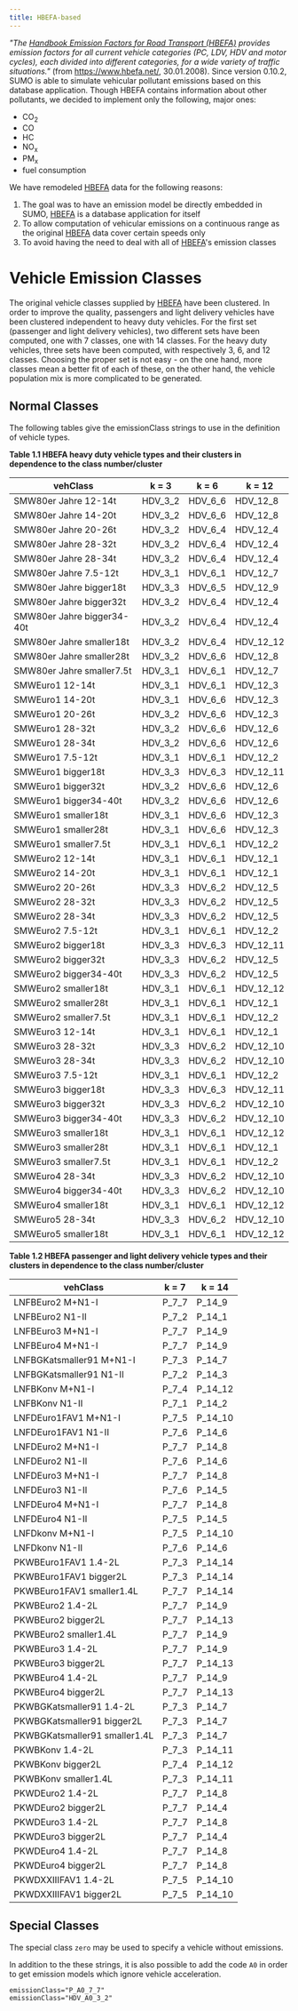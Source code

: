 ```yaml
---
title: HBEFA-based
---
```


*"The [Handbook Emission Factors for Road Transport
(HBEFA)](https://www.hbefa.net/) provides emission factors for all
current vehicle categories (PC, LDV, HDV and motor cycles), each divided
into different categories, for a wide variety of traffic situations."*
(from <https://www.hbefa.net/>, 30.01.2008). Since version 0.10.2, SUMO
is able to simulate vehicular pollutant emissions based on this database
application. Though HBEFA contains information about other pollutants,
we decided to implement only the following, major ones:

- CO<sub>2</sub>
- CO
- HC
- NO<sub>x</sub>
- PM<sub>x</sub>
- fuel consumption

We have remodeled [HBEFA](https://www.hbefa.net/) data for the following
reasons:

1.  The goal was to have an emission model be directly embedded in SUMO,
    [HBEFA](https://www.hbefa.net/) is a database application for itself
2.  To allow computation of vehicular emissions on a continuous range as
    the original [HBEFA](https://www.hbefa.net/) data cover certain
    speeds only
3.  To avoid having the need to deal with all of
    [HBEFA](https://www.hbefa.net/)'s emission classes

# Vehicle Emission Classes

The original vehicle classes supplied by [HBEFA](https://www.hbefa.net/)
have been clustered. In order to improve the quality, passengers and
light delivery vehicles have been clustered independent to heavy duty
vehicles. For the first set (passenger and light delivery vehicles), two
different sets have been computed, one with 7 classes, one with 14
classes. For the heavy duty vehicles, three sets have been computed,
with respectively 3, 6, and 12 classes. Choosing the proper set is not
easy - on the one hand, more classes mean a better fit of each of these,
on the other hand, the vehicle population mix is more complicated to be
generated.

## Normal Classes

The following tables give the emissionClass strings to use in the
definition of vehicle types.

**Table 1.1 HBEFA heavy duty vehicle types and their clusters in
dependence to the class number/cluster**

| vehClass                   | k = 3     | k = 6     | k = 12      |
| -------------------------- | --------- | --------- | ----------- |
| SMW80er Jahre 12-14t       | HDV_3_2 | HDV_6_6 | HDV_12_8  |
| SMW80er Jahre 14-20t       | HDV_3_2 | HDV_6_6 | HDV_12_8  |
| SMW80er Jahre 20-26t       | HDV_3_2 | HDV_6_4 | HDV_12_4  |
| SMW80er Jahre 28-32t       | HDV_3_2 | HDV_6_4 | HDV_12_4  |
| SMW80er Jahre 28-34t       | HDV_3_2 | HDV_6_4 | HDV_12_4  |
| SMW80er Jahre 7.5-12t      | HDV_3_1 | HDV_6_1 | HDV_12_7  |
| SMW80er Jahre bigger18t    | HDV_3_3 | HDV_6_5 | HDV_12_9  |
| SMW80er Jahre bigger32t    | HDV_3_2 | HDV_6_4 | HDV_12_4  |
| SMW80er Jahre bigger34-40t | HDV_3_2 | HDV_6_4 | HDV_12_4  |
| SMW80er Jahre smaller18t   | HDV_3_2 | HDV_6_4 | HDV_12_12 |
| SMW80er Jahre smaller28t   | HDV_3_2 | HDV_6_6 | HDV_12_8  |
| SMW80er Jahre smaller7.5t  | HDV_3_1 | HDV_6_1 | HDV_12_7  |
| SMWEuro1 12-14t            | HDV_3_1 | HDV_6_1 | HDV_12_3  |
| SMWEuro1 14-20t            | HDV_3_1 | HDV_6_6 | HDV_12_3  |
| SMWEuro1 20-26t            | HDV_3_2 | HDV_6_6 | HDV_12_3  |
| SMWEuro1 28-32t            | HDV_3_2 | HDV_6_6 | HDV_12_6  |
| SMWEuro1 28-34t            | HDV_3_2 | HDV_6_6 | HDV_12_6  |
| SMWEuro1 7.5-12t           | HDV_3_1 | HDV_6_1 | HDV_12_2  |
| SMWEuro1 bigger18t         | HDV_3_3 | HDV_6_3 | HDV_12_11 |
| SMWEuro1 bigger32t         | HDV_3_2 | HDV_6_6 | HDV_12_6  |
| SMWEuro1 bigger34-40t      | HDV_3_2 | HDV_6_6 | HDV_12_6  |
| SMWEuro1 smaller18t        | HDV_3_1 | HDV_6_6 | HDV_12_3  |
| SMWEuro1 smaller28t        | HDV_3_1 | HDV_6_6 | HDV_12_3  |
| SMWEuro1 smaller7.5t       | HDV_3_1 | HDV_6_1 | HDV_12_2  |
| SMWEuro2 12-14t            | HDV_3_1 | HDV_6_1 | HDV_12_1  |
| SMWEuro2 14-20t            | HDV_3_1 | HDV_6_1 | HDV_12_1  |
| SMWEuro2 20-26t            | HDV_3_3 | HDV_6_2 | HDV_12_5  |
| SMWEuro2 28-32t            | HDV_3_3 | HDV_6_2 | HDV_12_5  |
| SMWEuro2 28-34t            | HDV_3_3 | HDV_6_2 | HDV_12_5  |
| SMWEuro2 7.5-12t           | HDV_3_1 | HDV_6_1 | HDV_12_2  |
| SMWEuro2 bigger18t         | HDV_3_3 | HDV_6_3 | HDV_12_11 |
| SMWEuro2 bigger32t         | HDV_3_3 | HDV_6_2 | HDV_12_5  |
| SMWEuro2 bigger34-40t      | HDV_3_3 | HDV_6_2 | HDV_12_5  |
| SMWEuro2 smaller18t        | HDV_3_1 | HDV_6_1 | HDV_12_12 |
| SMWEuro2 smaller28t        | HDV_3_1 | HDV_6_1 | HDV_12_1  |
| SMWEuro2 smaller7.5t       | HDV_3_1 | HDV_6_1 | HDV_12_2  |
| SMWEuro3 12-14t            | HDV_3_1 | HDV_6_1 | HDV_12_1  |
| SMWEuro3 28-32t            | HDV_3_3 | HDV_6_2 | HDV_12_10 |
| SMWEuro3 28-34t            | HDV_3_3 | HDV_6_2 | HDV_12_10 |
| SMWEuro3 7.5-12t           | HDV_3_1 | HDV_6_1 | HDV_12_2  |
| SMWEuro3 bigger18t         | HDV_3_3 | HDV_6_3 | HDV_12_11 |
| SMWEuro3 bigger32t         | HDV_3_3 | HDV_6_2 | HDV_12_10 |
| SMWEuro3 bigger34-40t      | HDV_3_3 | HDV_6_2 | HDV_12_10 |
| SMWEuro3 smaller18t        | HDV_3_1 | HDV_6_1 | HDV_12_12 |
| SMWEuro3 smaller28t        | HDV_3_1 | HDV_6_1 | HDV_12_1  |
| SMWEuro3 smaller7.5t       | HDV_3_1 | HDV_6_1 | HDV_12_2  |
| SMWEuro4 28-34t            | HDV_3_3 | HDV_6_2 | HDV_12_10 |
| SMWEuro4 bigger34-40t      | HDV_3_3 | HDV_6_2 | HDV_12_10 |
| SMWEuro4 smaller18t        | HDV_3_1 | HDV_6_1 | HDV_12_12 |
| SMWEuro5 28-34t            | HDV_3_3 | HDV_6_2 | HDV_12_10 |
| SMWEuro5 smaller18t        | HDV_3_1 | HDV_6_1 | HDV_12_12 |

**Table 1.2 HBEFA passenger and light delivery vehicle types and their
clusters in dependence to the class number/cluster**

| vehClass                      | k = 7   | k = 14    |
| ----------------------------- | ------- | --------- |
| LNFBEuro2 M+N1-I              | P_7_7 | P_14_9  |
| LNFBEuro2 N1-II               | P_7_2 | P_14_1  |
| LNFBEuro3 M+N1-I              | P_7_7 | P_14_9  |
| LNFBEuro4 M+N1-I              | P_7_7 | P_14_9  |
| LNFBGKatsmaller91 M+N1-I      | P_7_3 | P_14_7  |
| LNFBGKatsmaller91 N1-II       | P_7_2 | P_14_3  |
| LNFBKonv M+N1-I               | P_7_4 | P_14_12 |
| LNFBKonv N1-II                | P_7_1 | P_14_2  |
| LNFDEuro1FAV1 M+N1-I          | P_7_5 | P_14_10 |
| LNFDEuro1FAV1 N1-II           | P_7_6 | P_14_6  |
| LNFDEuro2 M+N1-I              | P_7_7 | P_14_8  |
| LNFDEuro2 N1-II               | P_7_6 | P_14_6  |
| LNFDEuro3 M+N1-I              | P_7_7 | P_14_8  |
| LNFDEuro3 N1-II               | P_7_6 | P_14_5  |
| LNFDEuro4 M+N1-I              | P_7_7 | P_14_8  |
| LNFDEuro4 N1-II               | P_7_5 | P_14_5  |
| LNFDkonv M+N1-I               | P_7_5 | P_14_10 |
| LNFDkonv N1-II                | P_7_6 | P_14_6  |
| PKWBEuro1FAV1 1.4-2L          | P_7_3 | P_14_14 |
| PKWBEuro1FAV1 bigger2L        | P_7_3 | P_14_14 |
| PKWBEuro1FAV1 smaller1.4L     | P_7_7 | P_14_14 |
| PKWBEuro2 1.4-2L              | P_7_7 | P_14_9  |
| PKWBEuro2 bigger2L            | P_7_7 | P_14_13 |
| PKWBEuro2 smaller1.4L         | P_7_7 | P_14_9  |
| PKWBEuro3 1.4-2L              | P_7_7 | P_14_9  |
| PKWBEuro3 bigger2L            | P_7_7 | P_14_13 |
| PKWBEuro4 1.4-2L              | P_7_7 | P_14_9  |
| PKWBEuro4 bigger2L            | P_7_7 | P_14_13 |
| PKWBGKatsmaller91 1.4-2L      | P_7_3 | P_14_7  |
| PKWBGKatsmaller91 bigger2L    | P_7_3 | P_14_7  |
| PKWBGKatsmaller91 smaller1.4L | P_7_3 | P_14_7  |
| PKWBKonv 1.4-2L               | P_7_3 | P_14_11 |
| PKWBKonv bigger2L             | P_7_4 | P_14_12 |
| PKWBKonv smaller1.4L          | P_7_3 | P_14_11 |
| PKWDEuro2 1.4-2L              | P_7_7 | P_14_8  |
| PKWDEuro2 bigger2L            | P_7_7 | P_14_4  |
| PKWDEuro3 1.4-2L              | P_7_7 | P_14_8  |
| PKWDEuro3 bigger2L            | P_7_7 | P_14_4  |
| PKWDEuro4 1.4-2L              | P_7_7 | P_14_8  |
| PKWDEuro4 bigger2L            | P_7_7 | P_14_8  |
| PKWDXXIIIFAV1 1.4-2L          | P_7_5 | P_14_10 |
| PKWDXXIIIFAV1 bigger2L        | P_7_5 | P_14_10 |

## Special Classes

The special class `zero` may be used to specify a vehicle without emissions.

In addition to the these strings, it is also possible to add the code `A0`
in order to get emission models which ignore vehicle acceleration.

```
emissionClass="P_A0_7_7"
emissionClass="HDV_A0_3_2"
```